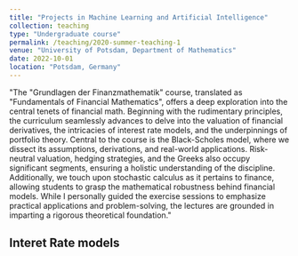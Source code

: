 ```yaml
---
title: "Projects in Machine Learning and Artificial Intelligence"
collection: teaching
type: "Undergraduate course"
permalink: /teaching/2020-summer-teaching-1
venue: "University of Potsdam, Department of Mathematics"
date: 2022-10-01
location: "Potsdam, Germany"
---
```


"The "Grundlagen der Finanzmathematik" course, translated as "Fundamentals of Financial Mathematics", offers a deep exploration into the central tenets of financial math. Beginning with the rudimentary principles, the curriculum seamlessly advances to delve into the valuation of financial derivatives, the intricacies of interest rate models, and the underpinnings of portfolio theory. Central to the course is the Black-Scholes model, where we dissect its assumptions, derivations, and real-world applications. Risk-neutral valuation, hedging strategies, and the Greeks also occupy significant segments, ensuring a holistic understanding of the discipline. Additionally, we touch upon stochastic calculus as it pertains to finance, allowing students to grasp the mathematical robustness behind financial models. While I personally guided the exercise sessions to emphasize practical applications and problem-solving, the lectures are grounded in imparting a rigorous theoretical foundation."

## Interet Rate models
